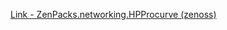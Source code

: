 [Link - ZenPacks.networking.HPProcurve (zenoss)](https://github.com/zenoss/ZenPacks.networking.HPProcurve)
